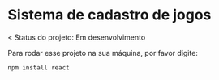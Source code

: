 # Sistema de cadastro de jogos

< Status do projeto: Em desenvolvimento

Para rodar esse projeto na sua máquina, por favor digite:

```
npm install react
```
